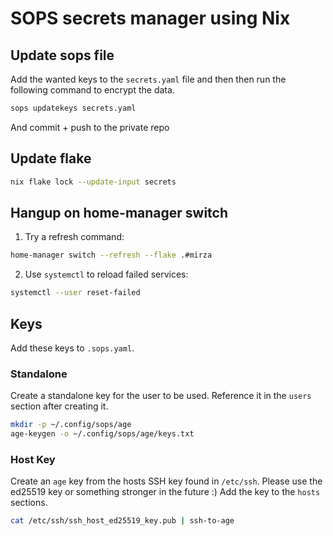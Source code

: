 # SOPS secrets manager using Nix

## Update sops file

Add the wanted keys to the `secrets.yaml` file
and then then run the following command to encrypt the data.

```sh
sops updatekeys secrets.yaml
```

And commit + push to the private repo

## Update flake

```sh
nix flake lock --update-input secrets
```

## Hangup on home-manager switch

1. Try a refresh command:

```sh
home-manager switch --refresh --flake .#mirza
```

2. Use `systemctl` to reload failed services:

```sh
systemctl --user reset-failed
```

## Keys

Add these keys to `.sops.yaml`.

### Standalone

Create a standalone key for the user to be used.
Reference it in the `users` section after creating it.

```sh
mkdir -p ~/.config/sops/age
age-keygen -o ~/.config/sops/age/keys.txt
```

### Host Key

Create an `age` key from the hosts SSH key found in `/etc/ssh`.
Please use the ed25519 key or something stronger in the future :)
Add the key to the `hosts` sections.

```sh
cat /etc/ssh/ssh_host_ed25519_key.pub | ssh-to-age
```
